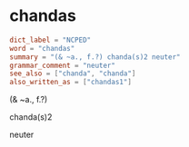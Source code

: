 # chandas

``` toml
dict_label = "NCPED"
word = "chandas"
summary = "(& ~a., f.?) chanda(s)2 neuter"
grammar_comment = "neuter"
see_also = ["chanda", "chanda"]
also_written_as = ["chandas1"]
```

(& \~a., f.?)

chanda(s)2

neuter

